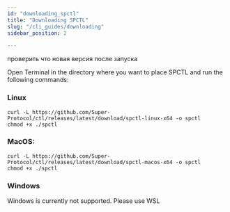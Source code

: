 ```yaml
---
id: "downloading_spctl"
title: "Downloading SPCTL"
slug: "/cli_guides/downloading"
sidebar_position: 2

---
```


<Highlight color="red">проверить что новая версия после запуска</Highlight>

Open Terminal in the directory where you want to place SPCTL and run the following commands:

### Linux
```
curl -L https://github.com/Super-Protocol/ctl/releases/latest/download/spctl-linux-x64 -o spctl
chmod +x ./spctl
```

### MacOS:
```
curl -L https://github.com/Super-Protocol/ctl/releases/latest/download/spctl-macos-x64 -o spctl
chmod +x ./spctl
```

### Windows

Windows is currently not supported. Please use WSL